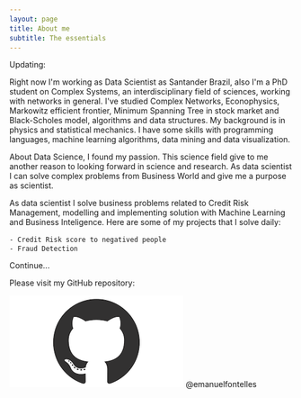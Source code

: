 ```yaml
---
layout: page
title: About me
subtitle: The essentials
---
```


Updating:

Right now I'm working as Data Scientist as Santander Brazil, also I'm a PhD student on Complex Systems, an interdisciplinary field of sciences, working with networks in general. I've studied Complex Networks, Econophysics, Markowitz efficient frontier, Minimum Spanning Tree in stock market and Black-Scholes model, algorithms and data structures. My background is in physics and statistical mechanics. I have some skills with programming languages, machine learning algorithms, data mining and data visualization.

About Data Science, I found my passion. This science field give to me another reason to looking forward in science and research. As data scientist I can solve complex problems from Business World and
give me a purpose as scientist.

As data scientist I solve business problems related to Credit Risk Management, modelling and implementing solution with Machine Learning and Business Inteligence. Here are some of my projects that I solve daily:

    - Credit Risk score to negatived people
    - Fraud Detection

Continue...

Please visit my GitHub repository:

[![](/img/github.png)](http://github.com/emanuelfontelles) @emanuelfontelles

